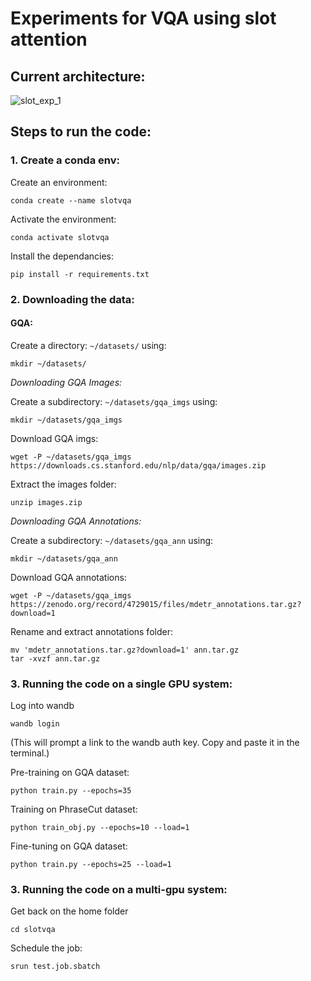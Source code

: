 # Experiments for VQA using slot attention
## Current architecture: 
![slot_exp_1](https://user-images.githubusercontent.com/63205095/171621058-b443f7c3-80ba-4644-812f-4085c024f291.png)

## Steps to run the code: 

### 1. Create a conda env: 

Create an environment: 
```
conda create --name slotvqa
```
Activate the environment: 
```
conda activate slotvqa
```
Install the dependancies: 
```
pip install -r requirements.txt
```

### 2. Downloading the data: 

#### GQA: 

Create a directory: `~/datasets/` using: 
```
mkdir ~/datasets/
```
*Downloading GQA Images:*

Create a subdirectory: `~/datasets/gqa_imgs` using: 
```
mkdir ~/datasets/gqa_imgs
```
Download GQA imgs: 
```
wget -P ~/datasets/gqa_imgs https://downloads.cs.stanford.edu/nlp/data/gqa/images.zip
```
Extract the images folder: 
```
unzip images.zip
```

*Downloading GQA Annotations:*

Create a subdirectory: `~/datasets/gqa_ann` using: 
```
mkdir ~/datasets/gqa_ann
```
Download GQA annotations: 
```
wget -P ~/datasets/gqa_imgs https://zenodo.org/record/4729015/files/mdetr_annotations.tar.gz?download=1
```

Rename and extract annotations folder: 

```
mv 'mdetr_annotations.tar.gz?download=1' ann.tar.gz
tar -xvzf ann.tar.gz
```

### 3. Running the code on a single GPU system: 

Log into wandb 
```
wandb login
```
(This will prompt a link to the wandb auth key. Copy and paste it in the terminal.)

Pre-training on GQA dataset: 

```
python train.py --epochs=35 
```

Training on PhraseCut dataset: 

```
python train_obj.py --epochs=10 --load=1 
```
Fine-tuning on GQA dataset: 

```
python train.py --epochs=25 --load=1
```
### 3. Running the code on a multi-gpu system:

Get back on the home folder
``` 
cd slotvqa
```
Schedule the job: 
```
srun test.job.sbatch
```
